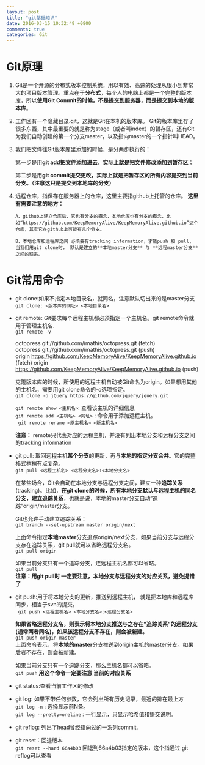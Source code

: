 ```yaml
---
layout: post
title: "git基础知识"
date: 2016-03-15 10:32:49 +0800
comments: true
categories: Git
---
```


# Git原理 #

1. Git是一个开源的分布式版本控制系统，用以有效、高速的处理从很小到非常大的项目版本管理。重点在于**分布式**，每个人的电脑上都是一个完整的版本库，所以**使用Git Commit的时候，不是提交到服务器，而是提交到本地的版本库**。
 
2. 工作区有一个隐藏目录.git，这就是Git在本机的版本库。 Git的版本库里存了很多东西，其中最重要的就是称为stage（或者叫index）的暂存区，还有Git为我们自动创建的第一个分支master，以及指向master的一个指针叫HEAD。
   

3. 我们把文件往Git版本库里添加的时候，是分两步执行的：

	第一步是用**git add把文件添加进去，实际上就是把文件修改添加到暂存区**；

	第二步是用**git commit提交更改，实际上就是把暂存区的所有内容提交到当前分支。（注意这只是提交到本地库的分支）** 

1. 远程仓库，指保存在服务器上的仓库，这里主要指github上托管的仓库。
**这里有需要注意的地方：**

       A、github上建立仓库后，它也有分支的概念，本地仓库也有分支的概念，比如“https://github.com/KeepMemoryAlive/KeepMemoryAlive.github.io”这个仓库，其实它在github上可能有几个分支。

       B、本地仓库和远程库之间 必须要有tracking information，才能push 和 pull, 当我们用git clone时， 默认是建立的**本地master分支** 与 **远程master分支**之间的联系。


# Git常用命令 #

- git clone:如果不指定本地目录名，就同名，注意默认切出来的是master分支  
  `git clone: <版本库的网址> <本地目录名>`

- git remote: Git要求每个远程主机都必须指定一个主机名。git remote命令就用于管理主机名.  
    `git remote -v`  
 
     octopress       git://github.com/imathis/octopress.git (fetch)  
     octopress       git://github.com/imathis/octopress.git (push)  
	origin  https://github.com/KeepMemoryAlive/KeepMemoryAlive.github.io (fetch) 
	origin  https://github.com/KeepMemoryAlive/KeepMemoryAlive.github.io (push)  

	克隆版本库的时候，所使用的远程主机自动被Git命名为origin。如果想用其他的主机名，需要用git clone命令的-o选项指定。  
    `git clone -o jQuery https://github.com/jquery/jquery.git`  

	`git remote show <主机名>`: 查看该主机的详细信息  
	`git remote add <主机名> <网址>` : 命令用于添加远程主机。  
	` git remote rename <原主机名> <新主机名>`  
	  
   	**注意：**  remote只代表对应的远程主机，并没有列出本地分支和远程分支之间的tracking information

- git pull: 取回远程主机**某个分支**的更新，再与**本地的指定分支合并**。它的完整格式稍稍有点复杂。   
	`git pull <远程主机名> <远程分支名>:<本地分支名>`  
  
	在某些场合，Git会自动在本地分支与远程分支之间，建立一种**追踪关系**(tracking)。比如，**在git clone的时候，所有本地分支默认与远程主机的同名分支，建立追踪关系**，也就是说，本地的master分支自动”追踪”origin/master分支。  

	Git也允许手动建立追踪关系：  
	`git branch --set-upstream master origin/next`   
 
	上面命令指定**本地master**分支追踪origin/next分支，如果当前分支与远程分支存在追踪关系，git pull就可以省略远程分支名。  
    `git pull origin`  

	如果当前分支只有一个追踪分支，连远程主机名都可以省略。  
	`git pull`  
	**注意：用git pull时 一定要注意，本地分支与远程分支的对应关系，避免提错了**  


- git push:用于将本地分支的更新，推送到远程主机， 就是把本地库和远程库同步，相当于svn的提交。  
  ` git push <远程主机名> <本地分支名>:<远程分支名>` 
 
	**如果省略远程分支名，则表示将本地分支推送与之存在”追踪关系”的远程分支(通常两者同名)，如果该远程分支不存在，则会被新建。**  
	`git push origin master`  
上面命令表示，将**本地的master**分支推送到origin主机的master分支。如果后者不存在，则会被新建。  

	如果当前分支只有一个追踪分支，那么主机名都可以省略。  
	`git push`	**用这个命令一定要注意 当前的对应关系**  


- git status:查看当前工作区的修改  

- git log: 如果不带任何参数，它会列出所有历史记录，最近的排在最上方  
	`git log -n` : 选择显示前N条。  
    `git log --pretty=oneline` : 一行显示，只显示哈希值和提交说明。

- git reflog: 列出了head曾经指向过的一系列commit.  

- git reset：回退版本  
    `git reset --hard 66a4b03` 回退到66a4b03指定的版本，这个指通过 git reflog可以查看  

